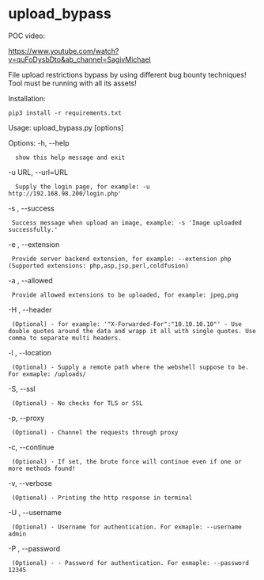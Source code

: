 # upload_bypass

POC video:

   https://www.youtube.com/watch?v=quFoDysbDto&ab_channel=SagivMichael

File upload restrictions bypass by using different bug bounty techniques!
Tool must be running with all its assets!

 Installation:

    pip3 install -r requirements.txt

Usage: upload_bypass.py [options]

Options:
  -h, --help            
  
      show this help message and exit
  
  -u URL, --url=URL    
  
      Supply the login page, for example: -u http://192.168.98.200/login.php'
  
  -s , --success
  
     Success message when upload an image, example: -s 'Image uploaded successfully.'
      
  -e , --extension 
  
     Provide server backend extension, for example: --extension php (Supported extensions: php,asp,jsp,perl,coldfusion)
      
   -a , --allowed
   
     Provide allowed extensions to be uploaded, for example: jpeg,png
  
  -H , --header 
       
     (Optional) - for example: '"X-Forwarded-For":"10.10.10.10"' - Use double quotes around the data and wrapp it all with single quotes. Use comma to separate multi headers.

  -l , --location
        
     (Optional) - Supply a remote path where the webshell suppose to be. For exmaple: /uploads/
  
  -S, --ssl
       
     (Optional) - No checks for TLS or SSL
  
  -p, --proxy
     
     (Optional) - Channel the requests through proxy
  
  -c, --continue
      
     (Optional) - If set, the brute force will continue even if one or more methods found!
  
  -v, --verbose
    
     (Optional) - Printing the http response in terminal
    
  -U , --username
  
     (Optional) - Username for authentication. For exmaple: --username admin
  
  -P , --password 
  
     (Optional) - - Password for authentication. For exmaple: --password 12345
